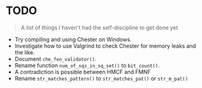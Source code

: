 # TODO
> A list of things I haven't had the self-discipline to get done yet

* Try compiling and using Chester on Windows.
* Investigate how to use Valgrind to check Chester for memory leaks and the like.
* Document `che_fen_validator()`.
* Rename function `num_of_sqs_in_sq_set()` to `bit_count()`.
* A contradiction is possible between HMCF and FMNF
* Rename `str_matches_pattern()` to `str_matches_pat()` or `str_m_pat()`
